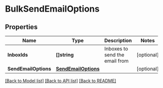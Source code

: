 # BulkSendEmailOptions

## Properties

Name | Type | Description | Notes
------------ | ------------- | ------------- | -------------
**InboxIds** | **[]string** | Inboxes to send the email from | [optional] 
**SendEmailOptions** | [**SendEmailOptions**](SendEmailOptions) |  | [optional] 

[[Back to Model list]](../README#documentation-for-models) [[Back to API list]](../README#documentation-for-api-endpoints) [[Back to README]](../README)


